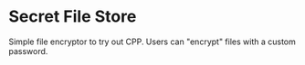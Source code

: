 # Secret File Store

Simple file encryptor to try out CPP. Users can "encrypt" files with a custom password.


